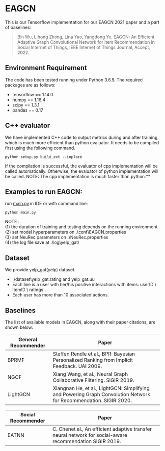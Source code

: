 # EAGCN
This is our Tensorflow implementation for our EAGCN 2021 paper and a part of baselines:

>Bin Wu, Lihong Zhong, Lina Yao, Yangdong Ye. EAGCN: An Efficient Adaptive Graph Convolutional Network for Item Recommendation in Social Internet of Things, IEEE Internet of Things Journal, Accept, 2022.

## Environment Requirement
The code has been tested running under Python 3.6.5. The required packages are as follows:
* tensorflow == 1.14.0
* numpy == 1.16.4
* scipy == 1.3.1
* pandas == 0.17

## C++ evaluator
We have implemented C++ code to output metrics during and after training, which is much more efficient than python evaluator. It needs to be compiled first using the following command. 
```
python setup.py build_ext --inplace
```
If the compilation is successful, the evaluator of cpp implementation will be called automatically.
Otherwise, the evaluator of python implementation will be called.
NOTE: The cpp implementation is much faster than python.**

## Examples to run EAGCN:
run [main.py](./main.py) in IDE or with command line:
```
python main.py
```

NOTE :   
(1) the duration of training and testing depends on the running environment.  
(2) set model hyperparameters on .\conf\EAGCN.properties  
(3) set NeuRec parameters on .\NeuRec.properties  
(4) the log file save at .\log\yelp_gat\  

## Dataset
We provide yelp_gat(yelp) dataset.
  * .\dataset\yelp_gat.rating and yelp_gat.uu
  *  Each line is a user with her/his positive interactions with items: userID \ itemID \ ratings .
  *  Each user has more than 10 associated actions.

## Baselines
The list of available models in EAGCN, along with their paper citations, are shown below:

| General Recommender | Paper                                                                                                         |
|---------------------|---------------------------------------------------------------------------------------------------------------|
| BPRMF               | Steffen Rendle et al., BPR: Bayesian Personalized Ranking from Implicit Feedback. UAI 2009.                   |
| NGCF                | Xiang Wang, et al., Neural Graph Collaborative Filtering. SIGIR 2019.                                         |
| LightGCN            | Xiangnan He, et al., LightGCN: Simplifying and Powering Graph Convolution Network for Recommendation. SIGIR 2020.|

| Social Recommender | Paper                                                                                                      |
|--------------------|------------------------------------------------------------------------------------------------------------|
| EATNN              | C. Chenet al., An efficient adaptive transfer neural network for social-aware recommendation SIGIR 2019.|
